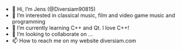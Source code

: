 - 👋 Hi, I’m Jens (@Diversiam90815)
- 👀 I’m interested in classical music, film and video game music and programming
- 🌱 I’m currently learning C++ and Qt. I love C++!
- 💞️ I’m looking to collaborate on ...
- 📫 How to reach me on my website diversiam.com

<!---
Diversiam90815/Diversiam90815 is a ✨ special ✨ repository because its `README.md` (this file) appears on your GitHub profile.
You can click the Preview link to take a look at your changes.
--->
